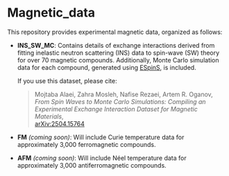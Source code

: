 # Magnetic_data

This repository provides experimental magnetic data, organized as follows:

- **INS_SW_MC**: Contains details of exchange interactions derived from fitting inelastic neutron scattering (INS) data to spin-wave (SW) theory for over 70 magnetic compounds. Additionally, Monte Carlo simulation data for each compound, generated using [ESpinS](https://github.com/nafiserb/ESpinS), is included.

  If you use this dataset, please cite:

  > Mojtaba Alaei, Zahra Mosleh, Nafise Rezaei, Artem R. Oganov,  
  > *From Spin Waves to Monte Carlo Simulations: Compiling an Experimental Exchange Interaction Dataset for Magnetic Materials*,  
  > [arXiv:2504.15764](https://doi.org/10.48550/arXiv.2504.15764)

- **FM** *(coming soon)*: Will include Curie temperature data for approximately 3,000 ferromagnetic compounds.

- **AFM** *(coming soon)*: Will include Néel temperature data for approximately 3,000 antiferromagnetic compounds.


